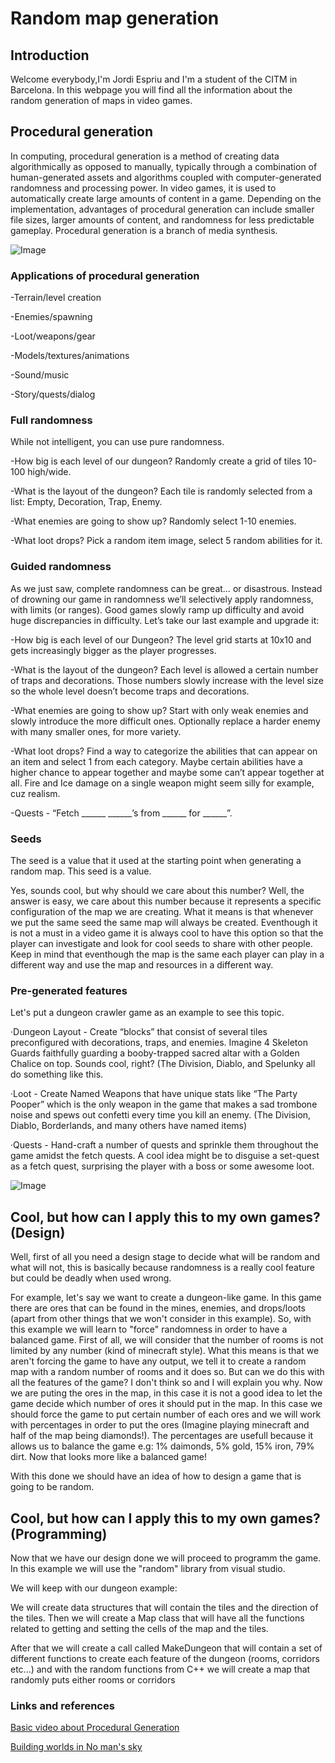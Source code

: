 # Random map generation

## Introduction

Welcome everybody,I'm Jordi Espriu and I'm a student of the CITM in Barcelona. In this webpage you will find all the information about the random generation of maps in video games.

## Procedural generation

In computing, procedural generation is a method of creating data algorithmically as opposed to manually, typically through a combination of human-generated assets and algorithms coupled with computer-generated randomness and processing power. In video games, it is used to automatically create large amounts of content in a game. Depending on the implementation, advantages of procedural generation can include smaller file sizes, larger amounts of content, and randomness for less predictable gameplay. Procedural generation is a branch of media synthesis.

![Image](https://gamepedia.cursecdn.com/minecraft_gamepedia/thumb/d/d4/Jungle_River.png/1200px-Jungle_River.png)

### Applications of procedural generation

-Terrain/level creation

-Enemies/spawning

-Loot/weapons/gear

-Models/textures/animations

-Sound/music

-Story/quests/dialog

### Full randomness

While not intelligent, you can use pure randomness.

-How big is each level of our dungeon? Randomly create a grid of tiles 10-100 high/wide.

-What is the layout of the dungeon? Each tile is randomly selected from a list: Empty, Decoration, Trap, Enemy.

-What enemies are going to show up? Randomly select 1-10 enemies.

-What loot drops? Pick a random item image, select 5 random abilities for it.

### Guided randomness

As we just saw, complete randomness can be great… or disastrous. Instead of drowning our game in randomness we’ll selectively apply randomness, with limits (or ranges). Good games slowly ramp up difficulty and avoid huge discrepancies in difficulty. Let’s take our last example and upgrade it:

-How big is each level of our Dungeon? The level grid starts at 10x10 and gets increasingly bigger as the player progresses.

-What is the layout of the dungeon? Each level is allowed a certain number of traps and decorations. Those numbers slowly increase with  the level size so the whole level doesn’t become traps and decorations.

-What enemies are going to show up? Start with only weak enemies and slowly introduce the more difficult ones. Optionally replace a harder enemy with many smaller ones, for more variety.

-What loot drops? Find a way to categorize the abilities that can appear on an item and select 1 from each category. Maybe certain abilities have a higher chance to appear together and maybe some can’t appear together at all. Fire and Ice damage on a single weapon might seem silly for example, cuz realism.

-Quests - “Fetch ______ ______’s from ______ for ______”.

### Seeds

The seed is a value that it used at the starting point when generating a random map. This seed is a value.

Yes, sounds cool, but why should we care about this number? Well, the answer is easy, we care about this number because it represents a specific configuration of the map we are creating. What it means is that whenever we put the same seed the same map will always be created. Eventhough it is not a must in a video game it is always cool to have this option so that the player can investigate and look for cool seeds to share with other people. Keep in mind that eventhough the map is the same each player can play in a different way and use the map and resources in a different way.

### Pre-generated features

Let's put a dungeon crawler game as an example to see this topic.

·Dungeon Layout - Create “blocks” that consist of several tiles preconfigured with decorations, traps, and enemies. Imagine 4 Skeleton Guards faithfully guarding a booby-trapped sacred altar with a Golden Chalice on top. Sounds cool, right? (The Division, Diablo, and Spelunky all do something like this.

·Loot - Create Named Weapons that have unique stats like “The Party Pooper” which is the only weapon in the game that makes a sad trombone noise and spews out confetti every time you kill an enemy. (The Division, Diablo, Borderlands, and many others have named items)

·Quests - Hand-craft a number of quests and sprinkle them throughout the game amidst the fetch quests. A cool idea might be to disguise a set-quest as a fetch quest, surprising the player with a boss or some awesome loot.

![Image](https://media.moddb.com/images/articles/1/230/229234/auto/34507-utero_xl_bindi.jpg)
## Cool, but how can I apply this to my own games? (Design)

Well, first of all you need a design stage to decide what will be random and what will not, this is basically because randomness is a really cool feature but could be deadly when used wrong.

For example, let's say we want to create a dungeon-like game. In this game there are ores that can be found in the mines, enemies, and drops/loots (apart from other things that we won't consider in this example).
So, with this example we will learn to "force" randomness in order to have a balanced game.
First of all, we will consider that the number of rooms is not limited by any number (kind of minecraft style). What this means is that we aren't forcing the game to have any output, we tell it to create a random map with a random number of rooms and it does so. But can we do this with all the features of the game? I don't think so and I will explain you why.
Now we are puting the ores in the map, in this case it is not a good idea to let the game decide which number of ores it should put in the map. In this case we should force the game to put certain number of each ores and we will work with percentages in order to put the ores (Imagine playing minecraft and half of the map being diamonds!). The percentages are usefull because it allows us to balance the game e.g: 1% daimonds, 5% gold, 15% iron, 79% dirt. Now that looks more like a balanced game!

With this done we should have an idea of how to design a game that is going to be random.

## Cool, but how can I apply this to my own games? (Programming)

Now that we have our design done we will proceed to programm the game. In this example we will use the "random" library from visual studio. 

We will keep with our dungeon example:

We will create data structures that will contain the tiles and the direction of the tiles. Then we will create a Map class that will have all the functions related to getting and setting the cells of the map and the tiles.

After that we will create a call called MakeDungeon that will contain a set of different functions to create each feature of the dungeon (rooms, corridors etc...) and with the random functions from C++ we will create a map that randomly puts either rooms or corridors

### Links and references

[Basic video about Procedural Generation](https://www.youtube.com/watch?v=-POwgollFeY&t=175s​)

[Building worlds in No man's sky](https://www.youtube.com/watch?v=C9RyEiEzMiU)


